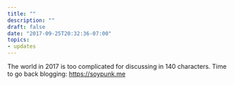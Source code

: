 ```yaml
---
title: ""
description: ""
draft: false
date: "2017-09-25T20:32:36-07:00"
topics: 
- updates
---
```

The world in 2017 is too complicated for discussing in 140 characters. Time to go back blogging: https://soypunk.me
